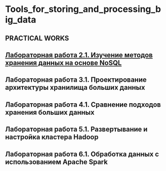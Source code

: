 # Tools_for_storing_and_processing_big_data

## PRACTICAL WORKS 

## **[Лабораторная работа 2.1. Изучение методов хранения данных на основе NoSQL](https://github.com/itshappybunny/Tools_for_storing_and_processing_big_data/blob/main/2.1_%D0%9B%D0%B0%D0%B1%D0%BE%D1%80%D0%B0%D1%82%D0%BE%D1%80%D0%BD%D0%B0%D1%8F_%D1%80%D0%B0%D0%B1%D0%BE%D1%82%D0%B0.pdf)**


## **Лабораторная работа 3.1. Проектирование архитектуры хранилища больших данных**


## **Лабораторная работа 4.1. Сравнение подходов хранения больших данных**


## **Лабораторная работа 5.1. Развертывание и настройка кластера Hadoop**


## **Лабораторная работа 6.1. Обработка данных с использованием Apache Spark**
